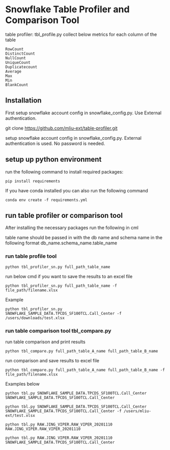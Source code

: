 # Snowflake Table Profiler and Comparison Tool

table profiler: tbl_profile.py collect below metrics for each column of the table
```
RowCount
DistinctCount
NullCount
UniqueCount
Duplicatecount
Average
Max
Min
BlankCount
```

## Installation

First setup snowflake account config in snowflake_config.py. Use External authentication.

git clone https://github.com/mliu-ext/table-profiler.git

setup snowflake account config in snowflake_config.py. External authentication is used. No password is needed.

## setup up python environment

run the following command to install required packages:

`pip install requirements`

If you have conda installed you can also run the following command

`conda env create -f requirements.yml`

## run table profiler or comparison tool

After installing the necessary packages run the following in cml

table name should be passed in with the db name and schema name in the following format
db_name.schema_name.table_name

### run table profile tool

`python tbl_profiler_sn.py full_path_table_name`

run below cmd if you want to save the results to an excel file

`python tbl_profiler_sn.py full_path_table_name -f file_path/filename.xlsx`

Example 

`python tbl_profiler_sn.py SNOWFLAKE_SAMPLE_DATA.TPCDS_SF100TCL.Call_Center -f /users/downloads/test.xlsx`


### run table comparison tool tbl_compare.py

run table comparison and print results

`python tbl_compare.py full_path_table_A_name full_path_table_B_name`

run comparison and save results to excel file

`python tbl_compare.py full_path_table_A_name full_path_table_B_name -f file_path/filename.xlsx`


Examples below

`python tbl.py SNOWFLAKE_SAMPLE_DATA.TPCDS_SF100TCL.Call_Center SNOWFLAKE_SAMPLE_DATA.TPCDS_SF100TCL.Call_Center`

`python tbl.py SNOWFLAKE_SAMPLE_DATA.TPCDS_SF100TCL.Call_Center SNOWFLAKE_SAMPLE_DATA.TPCDS_SF100TCL.Call_Center -f /users/mliu-ext/test.xlsx`

`python tbl.py RAW.JING_VIPER.RAW_VIPER_20201110 RAW.JING_VIPER.RAW_VIPER_20201110`

`python tbl.py RAW.JING_VIPER.RAW_VIPER_20201110 SNOWFLAKE_SAMPLE_DATA.TPCDS_SF100TCL.Call_Center`

